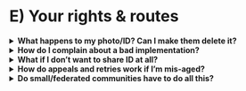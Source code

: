 # E) Your rights & routes

<details>
<summary><strong>What happens to my photo/ID? Can I make them delete it?</strong></summary>
Certified providers should delete images immediately after the check and keep only what’s needed (e.g., an “18+ OK” token tied to your account). Under UK data protection law (UK GDPR), you have rights to access, correction, and erasure where applicable.

In practice: good providers state deletion clearly and explain retention for audit tokens. If a service claims deletion, they should be able to show it. You can exercise your rights with the provider (data access/erasure) and, if needed, complain to the ICO. See the [UK GDPR overview (ICO)](https://ico.org.uk/for-organisations/uk-gdpr-guidance-and-resources/) and Ofcom’s [online safety hub](https://www.ofcom.org.uk/online-safety) for how these regimes interact. ICO materials updated in 2025 emphasise immediate deletion for age‑assurance images and minimal data handling.
</details>

<details>
<summary><strong>How do I complain about a bad implementation?</strong></summary>
Start with the platform’s complaints route (required by the OSA). If ignored or the design is unfair (e.g., “credit‑card only”), escalate to the regulator.

Routes: (1) platform complaint/appeal, (2) Ofcom complaint about online safety issues (especially systemic ones), (3) ICO complaint if the issue is data protection (e.g., retention). We recommend Ofcom adopt a simpler user‑first intake that aggregates patterns so people don’t have to write long dossiers—but for now, use the current [Ofcom complaints](https://www.ofcom.org.uk/complaints) page and keep your evidence. For transparency duties that apply to larger/categorised services, Ofcom has final guidance on what reports must include (see [Transparency reporting—final guidance (PDF)](https://www.ofcom.org.uk/siteassets/resources/documents/consultations/category-1-10-weeks/consultation-draft-transparency-reporting-guidance/main-docs/final-transparency-guidance.pdf)).
</details>

<details>
<summary><strong>What if I don’t want to share ID at all?</strong></summary>
Ask for a non‑ID route: facial age estimation (with deletion), open banking (bank confirms “over 18”), mobile‑network checks, or a PASS digital proof of age.

Ofcom’s codes list multiple “highly effective” methods so you shouldn’t be forced into one route. If a service offers only one choice, challenge it using the platform complaint route and cite Ofcom’s [children’s codes](https://www.ofcom.org.uk/online-safety/illegal-and-harmful-content/statement-protecting-children-from-harms-online).
</details>

<details>
<summary><strong>How do appeals and retries work if I’m mis‑aged?</strong></summary>
You should be able to retry quickly (better lighting/camera) or switch to a stronger fallback (ID+liveness, open banking, MNO, PASS) without being locked out.

A fair system explains the fallback ladder and offers a fast appeal with human review for edge cases (e.g., atypical faces, disability impacts). These expectations align with Ofcom’s fairness and reliability aims in the [children’s codes](https://www.ofcom.org.uk/online-safety/illegal-and-harmful-content/statement-protecting-children-from-harms-online).
</details>

<details>
<summary><strong>Do small/federated communities have to do all this?</strong></summary>
Duties scale. Many small servers won’t hit heavy thresholds, but federated admins are still “providers” and must do proportionate basics.

Minimums worth doing: publish a simple safety policy (what’s allowed; reporting route), run a short risk assessment (what harms could appear; how you respond), and pick low‑friction age‑assurance options if you ever need them (email estimation, PASS). Keep short logs of decisions. Ofcom’s [roadmap](https://www.ofcom.org.uk/online-safety/illegal-and-harmful-content/roadmap-to-regulation) and [hub](https://www.ofcom.org.uk/online-safety) explain proportionality.
</details>

